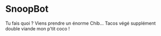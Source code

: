 # SnoopBot

Tu fais quoi ? Viens prendre un énorme Chib... Tacos végé supplément double viande mon p'tit coco !